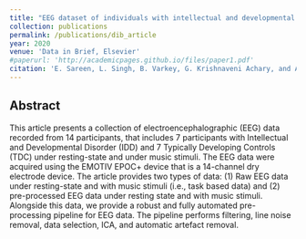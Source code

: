 ```yaml
---
title: "EEG dataset of individuals with intellectual and developmental disorder and healthy controls under rest and music stimuli"
collection: publications
permalink: /publications/dib_article
year: 2020
venue: 'Data in Brief, Elsevier'
#paperurl: 'http://academicpages.github.io/files/paper1.pdf'
citation: 'E. Sareen, L. Singh, B. Varkey, G. Krishnaveni Achary, and A. Gupta, "EEG dataset of individuals with intellectual and developmental disorder and healthy controls under rest and music stimuli,"<i>Data in Brief, Elsevier </i>, Vol. 30, 2020, 105488, ISSN 2352-3409, doi: https://doi.org/10.1016/j.dib.2020.105488.'
---
```


## Abstract
This article presents a collection of electroencephalographic (EEG) data recorded from 14 participants, that includes 7 participants with Intellectual and Developmental Disorder (IDD) and 7 Typically Developing Controls (TDC) under resting-state and under music stimuli. The EEG data were acquired using the EMOTIV EPOC+ device that is a 14-channel dry electrode device. The article provides two types of data: (1) Raw EEG data under resting-state and with music stimuli (i.e., task based data) and (2) pre-processed EEG data under resting state and with music stimuli. Alongside this data, we provide a robust and fully automated pre-processing pipeline for EEG data. The pipeline performs filtering, line noise removal, data selection, ICA, and automatic artefact removal.
